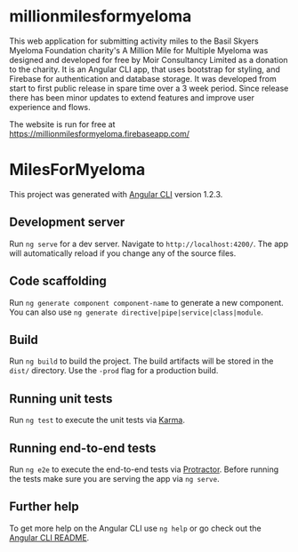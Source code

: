 # millionmilesformyeloma
This web application for submitting activity miles to the Basil Skyers Myeloma Foundation charity's A Million Mile for Multiple Myeloma was designed and developed for free by Moir Consultancy Limited as a donation to the charity. It is an Angular CLI app, that uses bootstrap for styling, and Firebase for authentication and database storage. It was developed from start to first public release in spare time over a 3 week period. Since release there has been minor updates to extend features and improve user experience and flows.

The website is run for free at https://millionmilesformyeloma.firebaseapp.com/

# MilesForMyeloma

This project was generated with [Angular CLI](https://github.com/angular/angular-cli) version 1.2.3.

## Development server

Run `ng serve` for a dev server. Navigate to `http://localhost:4200/`. The app will automatically reload if you change any of the source files.

## Code scaffolding

Run `ng generate component component-name` to generate a new component. You can also use `ng generate directive|pipe|service|class|module`.

## Build

Run `ng build` to build the project. The build artifacts will be stored in the `dist/` directory. Use the `-prod` flag for a production build.

## Running unit tests

Run `ng test` to execute the unit tests via [Karma](https://karma-runner.github.io).

## Running end-to-end tests

Run `ng e2e` to execute the end-to-end tests via [Protractor](http://www.protractortest.org/).
Before running the tests make sure you are serving the app via `ng serve`.

## Further help

To get more help on the Angular CLI use `ng help` or go check out the [Angular CLI README](https://github.com/angular/angular-cli/blob/master/README.md).
